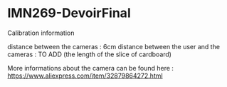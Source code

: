 # IMN269-DevoirFinal

Calibration information

distance between the cameras : 6cm
distance between the user and the cameras : TO ADD (the length of the slice of cardboard)

More informations about the camera can be found here : https://www.aliexpress.com/item/32879864272.html